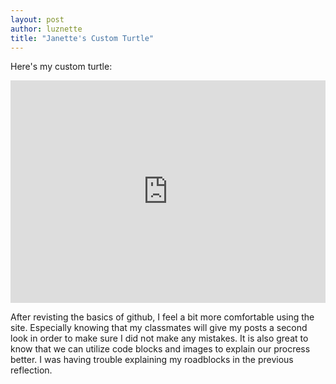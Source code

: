 ```yaml
---
layout: post
author: luznette
title: "Janette's Custom Turtle"
---
```

Here's my custom turtle:
<iframe src="https://trinket.io/embed/python/e43dcf781f" width="100%" height="356" frameborder="0" marginwidth="0" marginheight="0" allowfullscreen></iframe>

After revisting the basics of github, I feel a bit more comfortable using the site. Especially knowing that my classmates will give my posts a second look in order to make sure I did not make any mistakes. It is also great to know that we can utilize code blocks and images to explain our procress better. I was having trouble explaining my roadblocks in the previous reflection.
